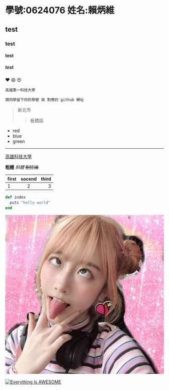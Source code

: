 # 學號:0624076 姓名:賴炳維

## test

### test

#### test

##### test
:heart:
:smile:
:heart_eyes:

`高雄第一科技大學`

```
請同學留下你的學號 與 對應的 github 網址
```

> 新北市
>> 板橋區
* red
* blue
* green

***
[高雄科技大學](https://www.nkust.edu.tw/)

**粗體**
*斜體*
~~刪除線~~

| first | socend | third |
| :---- | :----: | ----: |
| 1 | 2 | 3 |

```ruby
def index
  puts "hello world"
end
``` 

![wana.jpg](unnamed.jpg)

[![Everything Is AWESOME](https://img.youtube.com/vi/StTqXEQ2l-Y/0.jpg)](https://www.youtube.com/watch?v=StTqXEQ2l-Y "Everything Is AWESOME")
